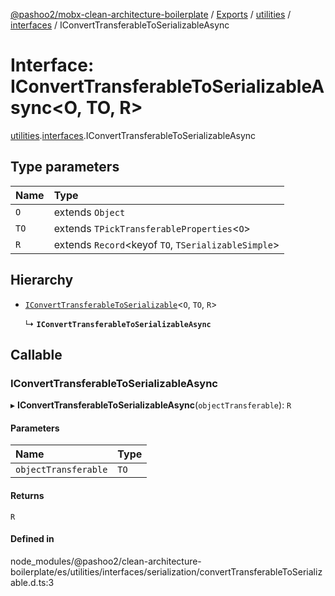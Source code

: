 [@pashoo2/mobx-clean-architecture-boilerplate](../README.md) / [Exports](../modules.md) / [utilities](../modules/utilities.md) / [interfaces](../modules/utilities.interfaces.md) / IConvertTransferableToSerializableAsync

# Interface: IConvertTransferableToSerializableAsync<O, TO, R\>

[utilities](../modules/utilities.md).[interfaces](../modules/utilities.interfaces.md).IConvertTransferableToSerializableAsync

## Type parameters

| Name | Type |
| :------ | :------ |
| `O` | extends `Object` |
| `TO` | extends `TPickTransferableProperties`<`O`\> |
| `R` | extends `Record`<keyof `TO`, `TSerializableSimple`\> |

## Hierarchy

- [`IConvertTransferableToSerializable`](utilities.interfaces.iconverttransferabletoserializable.md)<`O`, `TO`, `R`\>

  ↳ **`IConvertTransferableToSerializableAsync`**

## Callable

### IConvertTransferableToSerializableAsync

▸ **IConvertTransferableToSerializableAsync**(`objectTransferable`): `R`

#### Parameters

| Name | Type |
| :------ | :------ |
| `objectTransferable` | `TO` |

#### Returns

`R`

#### Defined in

node_modules/@pashoo2/clean-architecture-boilerplate/es/utilities/interfaces/serialization/convertTransferableToSerializable.d.ts:3
